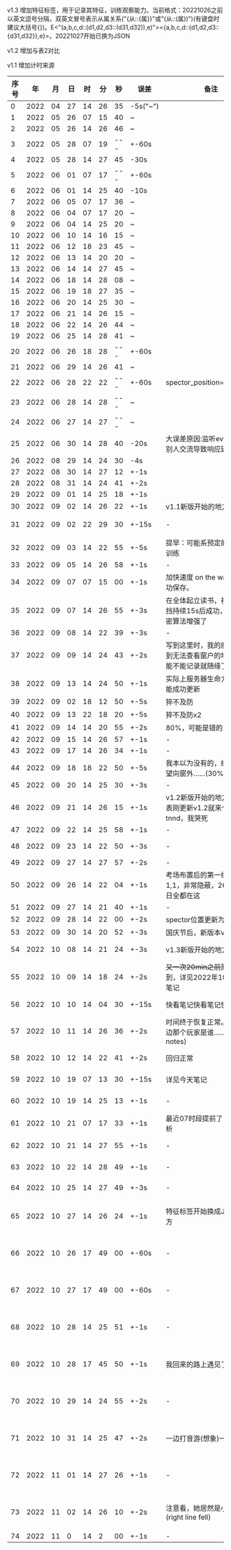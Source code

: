 v1.3 增加特征标签，用于记录其特征，训练观察能力。当前格式：20221026之前以英文逗号分隔，双英文冒号表示从属关系("{从::{属}}"或"(从::(属))")(有键盘时建议大括号{})。E<"(a,b,c,d::(d1,d2,d3::(d31,d32)),e)"><{a,b,c,d::{d1,d2,d3::{d31,d32}},e}>。20221027开始已换为JSON

v1.2 增加与表2对比

v1.1 增加计时来源

| 序号 |   年   | 月  | 日 | 时 | 分  | 秒 | 误差   | 备注 | 计时来源 | 对比表2 | 特征标签 | 
|---|--------|-----|---|----|-----|---|-------|-----|---|---|-----------------|
|0      | 2022 | 04 | 27 | 14 | 26 | 35 | -5s("~") 
|1      | 2022 | 05 | 26 | 07 | 15 | 40 | ~        |
|2      | 2022 | 05 | 26 | 14 | 26 | 46 | ~        |
|3      | 2022 | 05 | 28 | 07 | 19 | --- | +-60s  |
|4      | 2022 | 05 | 28 | 14 | 27 | 45 | -30s   |
|5      | 2022 | 06 | 01 | 07 | 17 | --- | +-60s  |
|6      | 2022 | 06 | 01 | 14 | 25 | 40 | -10s   |
|7      | 2022 | 06 | 05 | 07 | 17 | 36 | ~        |
|8      | 2022 | 06 | 04 | 07 | 17 | 20 | ~        |
|9      | 2022 | 06 | 04 | 14 | 25 | 20 | ~        |
|10    | 2022 | 06 | 10 | 14 | 16 | 15 | ~        |
|11    | 2022 | 06 | 12 | 18 | 23 | 45 | ~        |
|12    | 2022 | 06 | 13 | 14 | 20 | 20 | ~        |
|13    | 2022 | 06 | 14 | 14 | 27 | 45 | ~        |
|14    | 2022 | 06 | 18 | 14 | 28 | 08 | ~        |
|15    | 2022 | 06 | 19 | 18 | 27 | 35 | ~        |
|16    | 2022 | 06 | 20 | 14 | 25 | 30 | ~        |
|17    | 2022 | 06 | 21 | 14 | 26 | 15 | ~        |
|18    | 2022 | 06 | 22 | 14 | 26 | 44 | ~        |
|19    | 2022 | 06 | 25 | 14 | 28 | 41 | ~        |
|20    | 2022 | 06 | 26 | 18 | 28 | --- | +-60s  |
|21    | 2022 | 06 | 29 | 14 | 26 | 41 | ~        |
|22    | 2022 | 06 | 28 | 22 | 22 | --- | +-60s  | spector_position=near_gate
|23    | 2022 | 06 | 28 | 14 | 28 | --- | ~        |
|24    | 2022 | 06 | 27 | 14 | 27 | --- | ~        |
|25    | 2022 | 06 | 30 | 14 | 28 | 40 | -20s   | 大误差原因:监听events时和别人交流导致响应延迟
|26    | 2022 | 08 | 29 | 14 | 24 | 30 | -4s    |
|27    | 2022 | 08 | 30 | 14 | 27 | 12 | +-1s  |
|28    | 2022 | 08 | 31 | 14 | 24 | 41 | +-2s  |
|29    | 2022 | 09 | 01 | 14 | 25 | 18 | +-1s  |
|30    | 2022 | 09 | 02 | 14 | 26 | 22 | +-1s  | v1.1新版开始的地方 | NTP(time.windows.com)
|31    | 2022 | 09 | 02 | 22 | 29 | 30 | +-15s  | - | 时间估算:确切时间-数秒时间
|32    | 2022 | 09 | 03 | 14 | 22 | 55 | +-5s  | 提早：可能系预定的英语听力训练 | NTP(time.windows.com)
|33    | 2022 | 09 | 05 | 14 | 26 | 58 | +-1s  | - | NTP(time.windows.com)
|34    | 2022 | 09 | 07 | 07 | 15 | 00 | +-1s  | 加快速度 on the way,因此成功保存。 | NTP(time.windows.com)
|35    | 2022 | 09 | 07 | 14 | 26 | 55 | +-3s  | 在全体起立读书，视角受到遮挡持续15s后成功，感受到加密算法增强了 | NTP(time.windows.com)
|36    | 2022 | 09 | 08 | 14 | 22 | 39 | +-3s  | - | NTP(time.windows.com)
|37    | 2022 | 09 | 09 | 14 | 24 | 43 | +-2s  | 写到这里时，我的座位被切换到无法查看窗户的地方，之后能不能记录就随缘了 | NTP(time.windows.com)
|38    | 2022 | 09 | 13 | 14 | 24 | 50 | +-1s  | 实际上服务器生命力很强，又能成功更新 | NTP(time.windows.com)
|39    | 2022 | 09 | 02 | 18 | 12 | 50 | +-5s  | 猝不及防 | NTP(time.windows.com)
|40    | 2022 | 09 | 13 | 22 | 18 | 20 | +-5s  | 猝不及防x2 | NTP(time.windows.com)
|41    | 2022 | 09 | 14 | 14 | 20 | 55 | +-2s  | 80%，可能是错的 | NTP(time.windows.com)
|42    | 2022 | 09 | 15 | 14 | 26 | 57 | +-1s  | - | NTP(time.windows.com)
|43    | 2022 | 09 | 17 | 14 | 26 | 34 | +-1s  | - | NTP(time.windows.com)
|44    | 2022 | 09 | 18 | 18 | 22 | 50 | +-5s  | 我本以为没有的，结果我偶然望向窗外……(30%)| NTP(time.windows.com)
|45    | 2022 | 09 | 20 | 14 | 25 | 30 | +-3s  | - | NTP(time.windows.com)
|46    | 2022 | 09 | 21 | 14 | 26 | 15 | +-1s  | v1.2新版开始的地方。tmd本表刚更新v1.2就来个同时，tnnd，我哭死 | NTP(time.windows.com) | 0s
|47    | 2022 | 09 | 22 | 14 | 25 | 58 | +-1s  | - | NTP(time.windows.com) | -163s
|48    | 2022 | 09 | 23 | 14 | 22 | 50 | +-3s  | - | NTP(time.windows.com) | 可能0s
|49    | 2022 | 09 | 27 | 14 | 27 | 57 | +-2s  | - | NTP(time.windows.com) | -346s
|50    | 2022 | 09 | 26 | 14 | 22 | 04 | +-1s  | 考场布置后的第一组第一桌1,1，非常隐蔽，26日到27日全都在这 | NTP(time.windows.com) | +278s
|51    | 2022 | 09 | 27 | 14 | 21 | 40 | +-1s  | - | NTP(time.windows.com) | +170s
|52    | 2022 | 09 | 28 | 14 | 22 | 00 | +-2s  | spector位置更新为2,2 | NTP(time.windows.com) | 未知
|53    | 2022 | 09 | 30 | 14 | 20 | 52 | +-3s  | 国庆节后，新版本v1.3见 | NTP(time.windows.com) | +335s
|54    | 2022 | 10 | 08 | 14 | 21 | 24 | +-3s  | v1.3新版开始的地方 | NTP(time.windows.com) | -159s | {主色调::{白色},附加物品::{空,空},notWithOthers::{playername},notUncommon,notInteractPlayers,notNoticeMe}
|55    | 2022 | 10 | 09 | 14 | 18 | 24 | +-2s  | ~~又一次20min之前~~原因已找到，详见2022年10月的观察笔记 | NTP(time.windows.com) | +4s | {主色调::{绿色},附加物品::{空,空},WithOthers::{unknown,unknown},Uncommon,notInteractPlayers,notNoticeMe,Sound{Happy}}
|56    | 2022 | 10 | 10 | 14 | 04 | 30 | +-15s  | 快看笔记快看笔记快看笔记 | NTP(time.windows.com) | +597s | {主色调::{Layer1::白色？},附加物品::{空,空},WithOthers::{[Too_Many]},Uncommon,notInteractPlayers,NoticeMe?}
|57    | 2022 | 10 | 11 | 14 | 26 | 36 | +-2s  | 时间终于恢复正常。等等，旁边那个玩家是谁……(in the notes) | NTP(time.windows.com) | -116s | {主色调::{Layer1::绿色},附加物品::{空,空},WithOthers::{`wy`},Uncommon,notInteractPlayers,notNoticeMe}
|58    | 2022 | 10 | 12 | 14 | 22 | 41 | +-2s  | 回归正常 | NTP(time.windows.com) | -109s | {主色调::{Layer1::黑色,Layer2::绿色},附加物品::{空,空},notWithOthers::{playername},notUncommon,notInteractPlayers,notNoticeMe}
|59    | 2022 | 10 | 19 | 07 | 13 | 30 | +-15s  | 详见今天笔记 | NTP(time.windows.com) | +89s | {主色调::{Layer1::绿色},附加物品::{空,空},notWithOthers::{playername},Uncommon,notInteractPlayers,NoticeMe}
|60    | 2022 | 10 | 19 | 14 | 25 | 13 | +-1s  | - | NTP(time.windows.com) | +84s | {主色调::{Layer1::绿色,Layer2::?色},附加物品::{Shoulder_bag{白色}},notWithOthers::{playername},notUncommon,notInteractPlayers,notNoticeMe}
|61    | 2022 | 10 | 21 | 07 | 17 | 33 | +-1s  | 最近07时段提前了，值得分析 | NTP(time.windows.com) | 未知 | {主色调::{Layer1::蓝色,Layer2::丶色},附加物品::{空,空},notWithOthers::{playername},notUncommon,notInteractPlayers,notNoticeMe}
|62    | 2022 | 10 | 21 | 14 | 27 | 55 | +-1s  | - | NTP(time.windows.com) | 未知 | {主色调::{Layer1::白色,Layer2::粉色},附加物品::{空,空},notWithOthers::{playername},notUncommon,notInteractPlayers,NoticeMe?}
|63    | 2022 | 10 | 22 | 14 | 28 | 49 | +-1s  | - | NTP(time.windows.com) | -30s | {主色调::{Layer1::白色},附加物品::{空,空},notWithOthers::{playername},notUncommon,notInteractPlayers,notNoticeMe,running{reason::time_late}}
|64    | 2022 | 10 | 25 | 14 | 27 | 49 | +-3s  | - | NTP(time.windows.com) | -22s | {Minecraft_skin::{Layer1::uni_local},hand::{none,Shoulder_bag{pink}},notWithOthers::{playername},notUncommon,notInteractPlayers,notNoticeMe}
|65    | 2022 | 10 | 27 | 14 | 26 | 24 | +-1s  | 特征标签开始换成JSON的地方 | NTP(time.windows.com) | -104s |{"clothes":{"layers":[{"name":"normal","colors":["#EC407A"]}],"layer_sort":"from_surface_to_deep"},"items":{"hand_R":[{"name":"Shoulder_bag","colors":[""]}]},"with_others":[],"uncommon":false,"interact_players":false,"notice_me":false}
|66    | 2022 | 10 | 26 | 17 | 49 | 00 | +-60s  | - | 时间估计(1min before `key_time`) | 未知 |{"clothes":{"layers":[{"name":"normal","colors":["#EC407A"]}],"layer_sort":"from_surface_to_deep"},"items":{"hand_R":[{"name":"Shoulder_bag","colors":[""]}]},"with_others":["unknown"],"uncommon":false,"interact_players":false,"notice_me":true}
|67    | 2022 | 10 | 27 | 17 | 49 | 00 | +-60s  | - | 时间估计(1min before `key_time`) | 未知 |{"clothes":{"layers":[{"name":"normal","colors":["#EC407A"]}],"layer_sort":"from_surface_to_deep"},"items":{"hand_R":[{"name":"Shoulder_bag","colors":[""]}]},"with_others":["unknown"],"uncommon":false,"interact_players":false,"notice_me":true}
|68    | 2022 | 10 | 28 | 14 | 25 | 51 | +-1s  | - | NTP(time.windows.com) | +41s |{"clothes":{"layers":[{"name":"normal","colors":["#F44336"]}],"layer_sort":"from_surface_to_deep"},"items":{"hand_R":[{"name":"Shoulder_bag","colors":[""]}]},"with_others":[],"uncommon":false,"interact_players":false,"notice_me":false}
|69    | 2022 | 10 | 28 | 17 | 45 | 50 | +-1s  | 我回来的路上遇见了她 | NTP(time.windows.com) | 未知 |{"clothes":{"layers":[{"name":"normal","colors":["#F44336"]}],"layer_sort":"from_surface_to_deep"},"items":{"hand_R":[{"name":"Shoulder_bag","colors":[""]}]},"with_others":[],"uncommon":false,"interact_players":false,"notice_me":false}
|70    | 2022 | 10 | 29 | 14 | 24 | 55 | +-2s  | - | 时间估计(30s内才同步上NTP) | +75s |{"clothes":{"layers":[{"name":"normal","colors":["#EEEEEE"]}],"layer_sort":"from_surface_to_deep"},"items":{"hand_R":[{"name":"Shoulder_bag","colors":["#EEEEEE"]}]},"with_others":["unknown"],"uncommon":false,"interact_players":false,"notice_me":false}
|71    | 2022 | 10 | 31 | 14 | 25 | 47 | +-2s  | 一边打音游(想象)一边观察 | NTP(time.windows.com) | +149s |{"clothes":{"layers":[{"name":"normal","colors":["#2E7D32"]}],"layer_sort":"from_surface_to_deep"},"items":{"hand_R":[{"name":"Shoulder_bag","colors":["#EEEEEE"]}]},"with_others":[],"uncommon":false,"interact_players":false,"notice_me":false}
|72    | 2022 | 11 | 01 | 14 | 27 | 26 | +-1s  | - | NTP(time.windows.com) | 未知 |{"clothes":{"layers":[{"name":"normal","colors":["#BDBDBD"]}],"layer_sort":"from_surface_to_deep"},"items":{"hand_R":[{"name":"Shoulder_bag","colors":["#EEEEEE"]}]},"with_others":[],"uncommon":false,"interact_players":false,"notice_me":false}
|73    | 2022 | 11 | 02 | 14 | 26 | 10 | +-2s  | 注意看，她居然是小黑子(right line fell) | NTP(time.windows.com) | -2s |{"clothes":{"layers":[{"name":"normal","colors":["#212121"]}],"layer_sort":"from_surface_to_deep"},"items":{"back":[{"name":"bag","colors":["#1565C0"]}]},"with_others":[],"uncommon":false,"interact_players":false,"notice_me":false}
|74    | 2022 | 11 | 0 | 14 | 2 | 00 | +-1s  | - | NTP(time.windows.com) | +000s | putJSONhere
